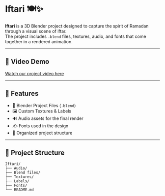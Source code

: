 # Iftari 🍽️✨

**Iftari** is a 3D Blender project designed to capture the spirit of Ramadan through a visual scene of iftar.  
The project includes `.blend` files, textures, audio, and fonts that come together in a rendered animation.

---

## 🎥 Video Demo

[Watch our project video here](https://drive.google.com/file/d/1kwUz2bkHxZZ9n-soOb6eyg9IF1Gj5K1a/view?usp=drive_link)

---

## 🔧 Features

- 🎨 Blender Project Files (`.blend`)  
- 🖼️ Custom Textures & Labels  
- 🔊 Audio assets for the final render  
- ✍️ Fonts used in the design  
- 📂 Organized project structure  

---

## 📁 Project Structure
```
Iftari/
├── Audio/
├── Blend files/
├── Textures/
├── Labels/
├── Fonts/
└── README.md
```
